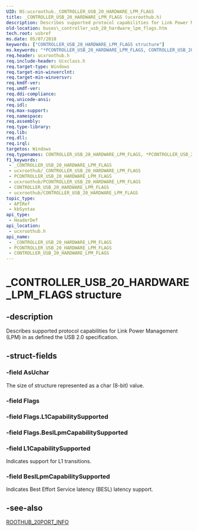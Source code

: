 ```yaml
---
UID: NS:ucxroothub._CONTROLLER_USB_20_HARDWARE_LPM_FLAGS
title: _CONTROLLER_USB_20_HARDWARE_LPM_FLAGS (ucxroothub.h)
description: Describes supported protocol capabilities for Link Power Management (LPM) in as defined the USB 2.0 specification.
old-location: buses\_controller_usb_20_hardware_lpm_flags.htm
tech.root: usbref
ms.date: 05/07/2018
keywords: ["CONTROLLER_USB_20_HARDWARE_LPM_FLAGS structure"]
ms.keywords: "*PCONTROLLER_USB_20_HARDWARE_LPM_FLAGS, CONTROLLER_USB_20_HARDWARE_LPM_FLAGS, CONTROLLER_USB_20_HARDWARE_LPM_FLAGS union [Buses], _CONTROLLER_USB_20_HARDWARE_LPM_FLAGS, buses._controller_usb_20_hardware_lpm_flags, ucxroothub/_CONTROLLER_USB_20_HARDWARE_LPM_FLAGS"
req.header: ucxroothub.h
req.include-header: Ucxclass.h
req.target-type: Windows
req.target-min-winverclnt: 
req.target-min-winversvr: 
req.kmdf-ver: 
req.umdf-ver: 
req.ddi-compliance: 
req.unicode-ansi: 
req.idl: 
req.max-support: 
req.namespace: 
req.assembly: 
req.type-library: 
req.lib: 
req.dll: 
req.irql: 
targetos: Windows
req.typenames: CONTROLLER_USB_20_HARDWARE_LPM_FLAGS, *PCONTROLLER_USB_20_HARDWARE_LPM_FLAGS
f1_keywords:
 - _CONTROLLER_USB_20_HARDWARE_LPM_FLAGS
 - ucxroothub/_CONTROLLER_USB_20_HARDWARE_LPM_FLAGS
 - PCONTROLLER_USB_20_HARDWARE_LPM_FLAGS
 - ucxroothub/PCONTROLLER_USB_20_HARDWARE_LPM_FLAGS
 - CONTROLLER_USB_20_HARDWARE_LPM_FLAGS
 - ucxroothub/CONTROLLER_USB_20_HARDWARE_LPM_FLAGS
topic_type:
 - APIRef
 - kbSyntax
api_type:
 - HeaderDef
api_location:
 - ucxroothub.h
api_name:
 - _CONTROLLER_USB_20_HARDWARE_LPM_FLAGS
 - PCONTROLLER_USB_20_HARDWARE_LPM_FLAGS
 - CONTROLLER_USB_20_HARDWARE_LPM_FLAGS
---
```


# _CONTROLLER_USB_20_HARDWARE_LPM_FLAGS structure


## -description

Describes supported protocol capabilities for Link Power Management (LPM) in as defined the USB 2.0 specification.

## -struct-fields

### -field AsUchar

The size of structure represented as a char (8-bit) value.

### -field Flags

### -field Flags.L1CapabilitySupported

### -field Flags.BeslLpmCapabilitySupported

### -field L1CapabilitySupported

Indicates support for L1 transitions.

### -field BeslLpmCapabilitySupported

Indicates Best Effort Service latency (BESL) latency support.

## -see-also

<a href="/windows-hardware/drivers/ddi/ucxroothub/ns-ucxroothub-_roothub_20port_info">ROOTHUB_20PORT_INFO</a>

